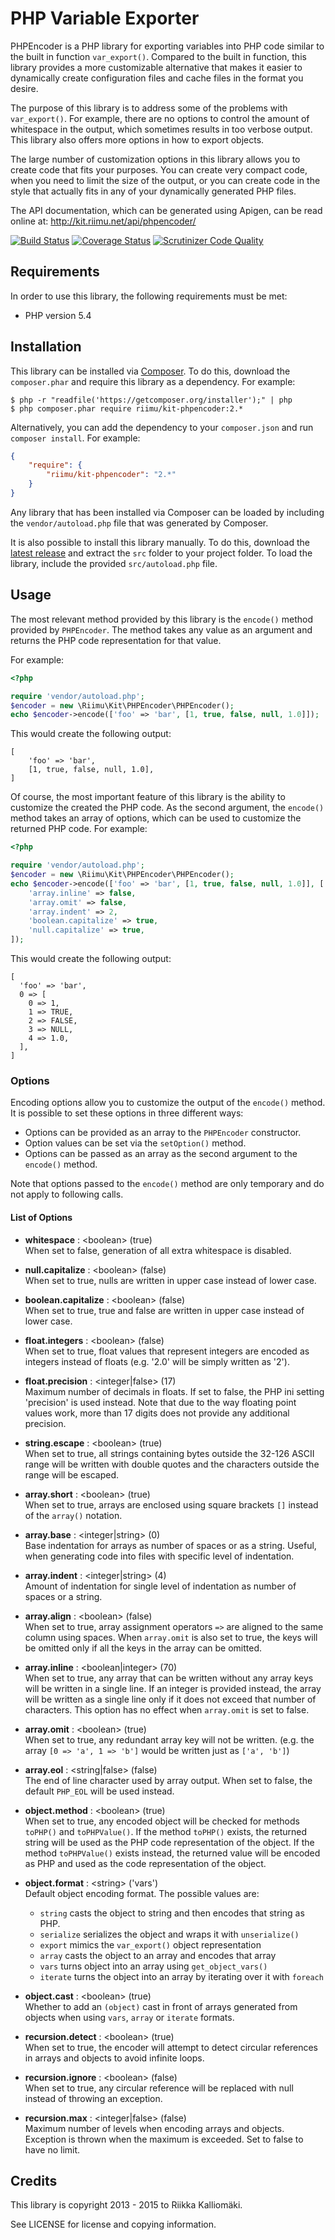# PHP Variable Exporter #

PHPEncoder is a PHP library for exporting variables into PHP code similar to the
built in function `var_export()`. Compared to the built in function, this 
library provides a more customizable alternative that makes it easier to 
dynamically create configuration files and cache files in the format you desire.

The purpose of this library is to address some of the problems with
`var_export()`. For example, there are no options to control the amount of
whitespace in the output, which sometimes results in too verbose output. This
library also offers more options in how to export objects.

The large number of customization options in this library allows you to create
code that fits your purposes. You can create very compact code, when you need to
limit the size of the output, or you can create code in the style that actually
fits in any of your dynamically generated PHP files.

The API documentation, which can be generated using Apigen, can be read online
at: http://kit.riimu.net/api/phpencoder/

[![Build Status](https://img.shields.io/travis/Riimu/Kit-PHPEncoder.svg?style=flat)](https://travis-ci.org/Riimu/Kit-PHPEncoder)
[![Coverage Status](https://img.shields.io/coveralls/Riimu/Kit-PHPEncoder.svg?style=flat)](https://coveralls.io/r/Riimu/Kit-PHPEncoder?branch=master)
[![Scrutinizer Code Quality](https://img.shields.io/scrutinizer/g/Riimu/Kit-PHPEncoder.svg?style=flat)](https://scrutinizer-ci.com/g/Riimu/Kit-PHPEncoder/?branch=master)

## Requirements ##

In order to use this library, the following requirements must be met:

  * PHP version 5.4
  
## Installation ##

This library can be installed via [Composer](http://getcomposer.org/). To do
this, download the `composer.phar` and require this library as a dependency. For
example:

```
$ php -r "readfile('https://getcomposer.org/installer');" | php
$ php composer.phar require riimu/kit-phpencoder:2.*
```

Alternatively, you can add the dependency to your `composer.json` and run
`composer install`. For example:

```json
{
    "require": {
        "riimu/kit-phpencoder": "2.*"
    }
}
```

Any library that has been installed via Composer can be loaded by including the
`vendor/autoload.php` file that was generated by Composer.

It is also possible to install this library manually. To do this, download the
[latest release](https://github.com/Riimu/Kit-PHPEncoder/releases/latest) and
extract the `src` folder to your project folder. To load the library, include
the provided `src/autoload.php` file.

## Usage ##

The most relevant method provided by this library is the `encode()` method
provided by `PHPEncoder`. The method takes any value as an argument and returns
the PHP code representation for that value.

For example:

```php
<?php

require 'vendor/autoload.php';
$encoder = new \Riimu\Kit\PHPEncoder\PHPEncoder();
echo $encoder->encode(['foo' => 'bar', [1, true, false, null, 1.0]]);
```

This would create the following output:

``` 
[
    'foo' => 'bar',
    [1, true, false, null, 1.0],
]
```

Of course, the most important feature of this library is the ability to
customize the created the PHP code. As the second argument, the `encode()`
method takes an array of options, which can be used to customize the returned
PHP code. For example:

```php
<?php

require 'vendor/autoload.php';
$encoder = new \Riimu\Kit\PHPEncoder\PHPEncoder();
echo $encoder->encode(['foo' => 'bar', [1, true, false, null, 1.0]], [
    'array.inline' => false,
    'array.omit' => false,
    'array.indent' => 2,
    'boolean.capitalize' => true,
    'null.capitalize' => true,
]);
```

This would create the following output:

```
[
  'foo' => 'bar',
  0 => [
    0 => 1,
    1 => TRUE,
    2 => FALSE,
    3 => NULL,
    4 => 1.0,
  ],
]
```

### Options ###

Encoding options allow you to customize the output of the `encode()` method. It
is possible to set these options in three different ways:

  * Options can be provided as an array to the `PHPEncoder` constructor.
  * Option values can be set via the `setOption()` method.
  * Options can be passed as an array as the second argument to the `encode()` method.
  
Note that options passed to the `encode()` method are only temporary and do not
apply to following calls.

#### List of Options ####

  * **whitespace** : &lt;boolean&gt; (true)  
    When set to false, generation of all extra whitespace is disabled.
    
  * **null.capitalize** : &lt;boolean&gt; (false)  
    When set to true, nulls are written in upper case instead of lower case. 
 
  * **boolean.capitalize** : &lt;boolean&gt; (false)  
    When set to true, true and false are written in upper case instead of lower case.
    
  * **float.integers** : &lt;boolean&gt; (false)  
    When set to true, float values that represent integers are encoded as
    integers instead of floats (e.g. '2.0' will be simply written as '2').
    
  * **float.precision** : &lt;integer|false&gt; (17)  
    Maximum number of decimals in floats. If set to false, the PHP ini setting
    'precision' is used instead. Note that due to the way floating point values
    work, more than 17 digits does not provide any additional precision.
    
  * **string.escape** : &lt;boolean&gt; (true)  
    When set to true, all strings containing bytes outside the 32-126 ASCII
    range will be written with double quotes and the characters outside the
    range will be escaped.
    
  * **array.short** : &lt;boolean&gt; (true)  
    When set to true, arrays are enclosed using square brackets `[]` instead of
    the `array()` notation.
    
  * **array.base** : &lt;integer|string&gt; (0)  
    Base indentation for arrays as number of spaces or as a string. Useful, when
    generating code into files with specific level of indentation.
    
  * **array.indent** : &lt;integer|string&gt; (4)  
    Amount of indentation for single level of indentation as number of spaces or
    a string.
    
  * **array.align** : &lt;boolean&gt; (false)  
    When set to true, array assignment operators `=>` are aligned to the same
    column using spaces. When `array.omit` is also set to true, the keys will be
    omitted only if all the keys in the array can be omitted.
    
  * **array.inline** : &lt;boolean|integer&gt; (70)  
    When set to true, any array that can be written without any array keys will
    be written in a single line. If an integer is provided instead, the array
    will be written as a single line only if it does not exceed that number of
    characters. This option has no effect when `array.omit` is set to false.
     
  * **array.omit** : &lt;boolean&gt; (true)  
    When set to true, any redundant array key will not be written. (e.g. the
    array `[0 => 'a', 1 => 'b']` would be written just as `['a', 'b']`)
  
  * **array.eol** : &lt;string|false&gt; (false)  
    The end of line character used by array output. When set to false, the
    default `PHP_EOL` will be used instead.
    
  * **object.method** : &lt;boolean&gt; (true)  
    When set to true, any encoded object will be checked for methods `toPHP()`
    and `toPHPValue()`. If the method `toPHP()` exists, the returned string will
    be used as the PHP code representation of the object. If the method
    `toPHPValue()` exists instead, the returned value will be encoded as PHP and
    used as the code representation of the object.
    
  * **object.format** : &lt;string&gt; ('vars')  
    Default object encoding format. The possible values are:
    
     * `string` casts the object to string and then encodes that string as PHP.
     * `serialize` serializes the object and wraps it with `unserialize()`
     * `export` mimics the `var_export()` object representation
     * `array` casts the object to an array and encodes that array 
     * `vars` turns object into an array using `get_object_vars()`
     * `iterate` turns the object into an array by iterating over it with `foreach`
    
  * **object.cast** : &lt;boolean&gt; (true)  
    Whether to add an `(object)` cast in front of arrays generated from objects
    when using `vars`, `array` or `iterate` formats.
    
  * **recursion.detect** : &lt;boolean&gt; (true)  
    When set to true, the encoder will attempt to detect circular references in
    arrays and objects to avoid infinite loops.
    
  * **recursion.ignore** : &lt;boolean&gt; (false)  
    When set to true, any circular reference will be replaced with null instead
    of throwing an exception.
    
  * **recursion.max** : &lt;integer|false&gt; (false)  
    Maximum number of levels when encoding arrays and objects. Exception is
    thrown when the maximum is exceeded. Set to false to have no limit.

## Credits ##

This library is copyright 2013 - 2015 to Riikka Kalliomäki.

See LICENSE for license and copying information.
